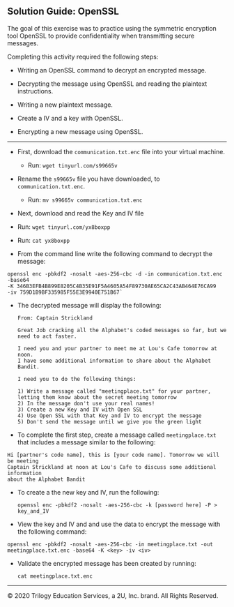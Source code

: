 ## Solution Guide: OpenSSL

The goal of this exercise was to practice using the symmetric encryption tool OpenSSL to provide confidentiality when transmitting secure messages.

Completing this activity required the following steps:

- Writing an OpenSSL command to decrypt an encrypted message.

- Decrypting the message using OpenSSL and reading the plaintext instructions.

- Writing a new plaintext message.

- Create a IV and a key with OpenSSL.

- Encrypting a new message using OpenSSL.

---

- First, download the `communication.txt.enc` file into your virtual machine.
  - Run: `wget tinyurl.com/s99665v`

- Rename the `s99665v` file you have downloaded, to `communication.txt.enc`. 
  - Run: `mv s99665v communication.txt.enc` 

- Next, download and read the Key and IV file
- Run: `wget tinyurl.com/yx8boxpp`
- Run: `cat yx8boxpp`

- From the command line write the following command to decrypt the message:

```
openssl enc -pbkdf2 -nosalt -aes-256-cbc -d -in communication.txt.enc -base64 
-K 346B3EFB4B899E8205C4B35E91F5A4605A54F89730AE65CA2C43AB464E76CA99 
-iv 759D1B9BF335985F55E3E9940E751B67`

```
  - The decrypted message will display the following:

      ```
      From: Captain Strickland

      Great Job cracking all the Alphabet's coded messages so far, but we need to act faster.

      I need you and your partner to meet me at Lou's Cafe tomorrow at noon.
      I have some additional information to share about the Alphabet Bandit.

      I need you to do the following things:

      1) Write a message called "meetingplace.txt" for your partner, letting them know about the secret meeting tomorrow 
      2) In the message don't use your real names!
      3) Create a new Key and IV with Open SSL
      4) Use Open SSL with that Key and IV to encrypt the message
      5) Don't send the message until we give you the green light
      ```

- To complete the first step, create a message called `meetingplace.txt` that includes a message similar to the following:

```
Hi [partner's code name], this is [your code name]. Tomorrow we will be meeting
Captain Strickland at noon at Lou's Cafe to discuss some additional information 
about the Alphabet Bandit
```
    
- To create a the new key and IV, run the following:

  `openssl enc -pbkdf2 -nosalt -aes-256-cbc -k [password here] -P > key_and_IV`
       
- View the key and IV and and use the data to encrypt the message with the following command:

```
openssl enc -pbkdf2 -nosalt -aes-256-cbc -in meetingplace.txt -out 
meetingplace.txt.enc -base64 -K <key> -iv <iv>
```

- Validate the encrypted message has been created by running:

    `cat meetingplace.txt.enc`
      
---      
© 2020 Trilogy Education Services, a 2U, Inc. brand. All Rights Reserved.
